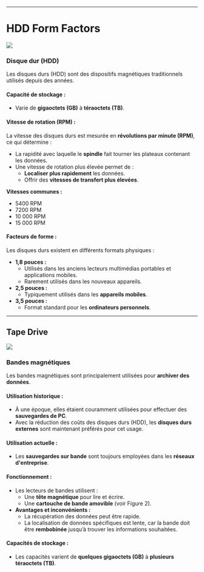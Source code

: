 
----
# HDD Form Factors
<img class="img-center" src="C:\Users\anesc\OneDrive\Bureau\GIT_MNS\prise-de-notes-ANESC0\images\Cisco\Pasted image 20241223021448.png">


### **Disque dur (HDD)**

Les disques durs (HDD) sont des dispositifs magnétiques traditionnels utilisés depuis des années.

#### **Capacité de stockage :**

- Varie de **gigaoctets (GB)** à **téraoctets (TB)**.

#### **Vitesse de rotation (RPM) :**

La vitesse des disques durs est mesurée en **révolutions par minute (RPM)**, ce qui détermine :

- La rapidité avec laquelle le **spindle** fait tourner les plateaux contenant les données.
- Une vitesse de rotation plus élevée permet de :
    - **Localiser plus rapidement** les données.
    - Offrir des **vitesses de transfert plus élevées**.

**Vitesses communes :**

- 5400 RPM
- 7200 RPM
- 10 000 RPM
- 15 000 RPM

#### **Facteurs de forme :**

Les disques durs existent en différents formats physiques :

- **1,8 pouces :**
    - Utilisés dans les anciens lecteurs multimédias portables et applications mobiles.
    - Rarement utilisés dans les nouveaux appareils.
- **2,5 pouces :**
    - Typiquement utilisés dans les **appareils mobiles**.
- **3,5 pouces :**
    - Format standard pour les **ordinateurs personnels**.

------



## Tape Drive
<img class="img-center" src="C:\Users\anesc\OneDrive\Bureau\GIT_MNS\prise-de-notes-ANESC0\images\Cisco\Pasted image 20241223021540.png">


### **Bandes magnétiques**

Les bandes magnétiques sont principalement utilisées pour **archiver des données**.

#### **Utilisation historique :**

- À une époque, elles étaient couramment utilisées pour effectuer des **sauvegardes de PC**.
- Avec la réduction des coûts des disques durs (HDD), les **disques durs externes** sont maintenant préférés pour cet usage.

#### **Utilisation actuelle :**

- Les **sauvegardes sur bande** sont toujours employées dans les **réseaux d'entreprise**.

#### **Fonctionnement :**

- Les lecteurs de bandes utilisent :
    - Une **tête magnétique** pour lire et écrire.
    - Une **cartouche de bande amovible** (voir Figure 2).
- **Avantages et inconvénients :**
    - La récupération des données peut être rapide.
    - La localisation de données spécifiques est lente, car la bande doit être **rembobinée** jusqu’à trouver les informations souhaitées.

#### **Capacités de stockage :**

- Les capacités varient de **quelques gigaoctets (GB)** à **plusieurs téraoctets (TB)**.
